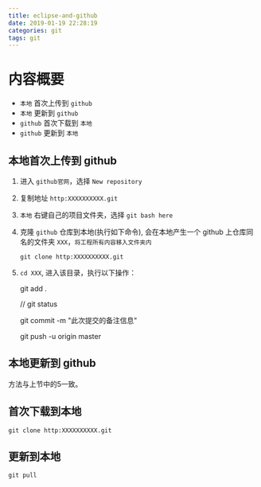 ```yaml
---
title: eclipse-and-github
date: 2019-01-19 22:28:19
categories: git
tags: git
---
```

# 内容概要


- `本地`  首次上传到  `github`
- `本地`  更新到   `github`
- `github` 首次下载到  `本地`
- `github`  更新到  `本地`

## 本地首次上传到 **github**
1. 进入 `github官网`，选择 `New repository`


2. 复制地址  `http:XXXXXXXXXX.git`


3. `本地` 右键自己的项目文件夹，选择 `git bash here`


4. 克隆 `github` 仓库到本地(执行如下命令), 会在本地产生一个 github 上仓库同名的文件夹 `XXX`，<code>将工程所有内容移入文件夹内</code>

	`git clone http:XXXXXXXXXX.git`

5.  `cd XXX`, 进入该目录，执行以下操作：

	
	git add .  

	// git status   

	git commit -m "此次提交的备注信息"

	git push -u origin  master


## 本地更新到 github

方法与上节中的5一致。


## 首次下载到本地

`git clone http:XXXXXXXXXX.git`

## 更新到本地

`git pull`
	


